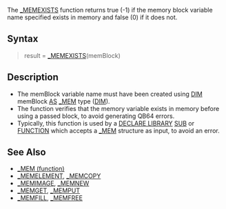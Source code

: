 The [_MEMEXISTS](_MEMEXISTS) function returns true (-1) if the memory block variable name specified exists in memory and false (0) if it does not.

## Syntax

> result = [_MEMEXISTS](_MEMEXISTS)(memBlock)

## Description

* The memBlock variable name must have been created using [DIM](DIM) memBlock [AS](AS) [_MEM](_MEM) type ([DIM](DIM)).
* The function verifies that the memory variable exists in memory before using a passed block, to avoid generating QB64 errors.
* Typically, this function is used by a [DECLARE LIBRARY](DECLARE-LIBRARY) [SUB](SUB) or [FUNCTION](FUNCTION) which accepts a [_MEM](_MEM) structure as input, to avoid an error.

## See Also

* [_MEM (function)](_MEM-(function))
* [_MEMELEMENT](_MEMELEMENT), [_MEMCOPY](_MEMCOPY)
* [_MEMIMAGE](_MEMIMAGE), [_MEMNEW](_MEMNEW)
* [_MEMGET](_MEMGET), [_MEMPUT](_MEMPUT)
* [_MEMFILL](_MEMFILL), [_MEMFREE](_MEMFREE)
